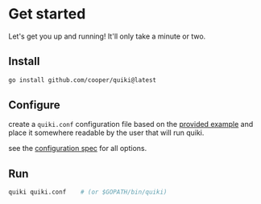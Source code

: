 # Get started

Let's get you up and running! It'll only take a minute or two.

## Install

```sh
go install github.com/cooper/quiki@latest
```

## Configure

create a `quiki.conf` configuration file based on the
[provided example](https://github.com/cooper/quiki/blob/master/quiki.conf.example) and place it somewhere readable by the user
that will run quiki.

see the [configuration spec](doc/configuration.md) for all options.

## Run

```sh
quiki quiki.conf    # (or $GOPATH/bin/quiki)
```
